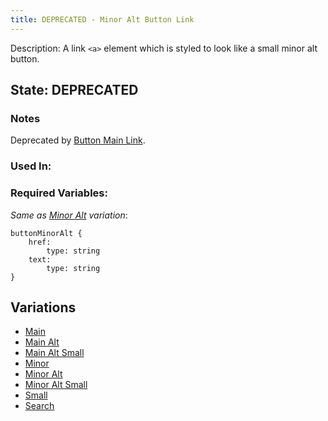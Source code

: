 ```yaml
---
title: DEPRECATED - Minor Alt Button Link
---
```

Description: A link `<a>` element which is styled to look like a small minor alt button.

## State: DEPRECATED
### Notes
Deprecated by [Button Main Link](/?p=atoms-button-link).
### Used In:

### Required Variables:
_Same as [Minor Alt](/?p=atoms-button-link2-alt) variation_:
~~~
buttonMinorAlt {
    href:
        type: string
    text: 
        type: string
}
~~~
## Variations
* [Main](/?p=atoms-button-link)
* [Main Alt](/?p=atoms-button-link-alt)
* [Main Alt Small](/?p=atoms-button-link-alt-sm)
* [Minor](/?p=atoms-button-link2)
* [Minor Alt](/?p=atoms-button-link2-alt)
* [Minor Alt Small](/?p=atoms-button-link2-alt-sm)
* [Small](/?p=atoms-button-link-sm)
* [Search](/?p=atoms-button-search)
